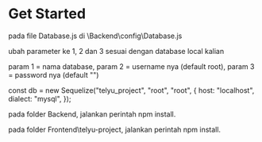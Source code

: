 # Get Started

pada file Database.js di \Backend\config\Database.js

ubah parameter ke 1, 2 dan 3 sesuai dengan database local kalian 

param 1 = nama database,
param 2 = username nya (default root),
param 3 = password nya (default "")

const db = new Sequelize("telyu_project", "root", "root", {
  host: "localhost",
  dialect: "mysql",
});

pada folder Backend, jalankan perintah npm install.

pada folder Frontend\telyu-project, jalankan perintah npm install.
